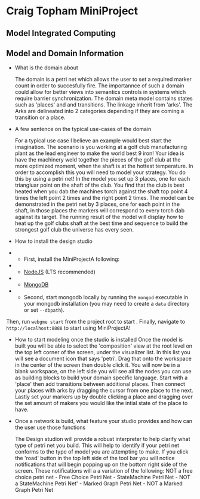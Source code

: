 # Craig Topham MiniProject
## Model Integrated Computing


## Model and Domain Information
- What is the domain about

    The domain is a petri net which allows the user to set a required marker count in order to succesfully fire. The importannce of such a domain could allow for better views into semantics controls in systems which require barrier synchronization. The domain meta model contains states such as 'places' and and transitions. The linkage inherit from 'arks'. The Arks are delineated into 2 categories depending if 
    they are coming a transition or a place.

- A few sentence on the typical use-cases of the domain

    For a typical use case I believe an example would best start the imagination. The scenario is you working at a golf club manufacturing plant as the lead engineer to make the world best 9 iron! Your idea is have the machinery weld together the pieces of the golf club at the more optimized moment, when the shaft is at the hottest temperature. In order to accomplish this you will need to model your strategy. You do this by using a petri net! In the model you set up 3 places, one for each triangluar point on the shaft of the club. You find that the club is best heated when you dab the machines torch against the shaft top point 4 times the left point 2 times and the right point 2 times. The model can be demonstrated in the petri net by 3 places, one for each point in the shaft, in those places the markers will correspond to every torch dab against its target. The running result of the model will display how to heat up the golf clubs shaft at the best time and sequence to build the strongest golf club the universe has every seen.


- How to install the design studio

- - First, install the MiniProjectA following:
- - [NodeJS](https://nodejs.org/en/) (LTS recommended)
- - [MongoDB](https://www.mongodb.com/)

- - Second, start mongodb locally by running the `mongod` executable in your mongodb installation (you may need to create a `data` directory or set `--dbpath`).

Then, run `webgme start` from the project root to start . Finally, navigate to `http://localhost:8888` to start using MiniProjectA!

- How to start modeling once the studio is installed
    Once the model is built you will be able to select the 'composition' view at the root level on the top left corner of the screen, under the visualizer list. In this list you will see a document icon that says 'petri'. Drag that onto the workspace in the center of the screen then double click it. You will now be in a blank workspace, on the left side you will see all the nodes you can use as building blocks to build your domain specific language. Start with a 'place' then add transitions between additional places. Then connect your places with arks by dragging the cursor from one place to the next. Lastly set your markers up by double clicking a place and dragging over the set amount of makers you would like the intial state of the place to have.

- Once a network is build, what feature your studio provides and how can the user use
those functions

    The Design studion will provide a robust interpreter to help clarify what type of petri net you build. This will help to identify if your petri net conforms to the type of model you are attempting to make. If you click the 'road' button in the top left side of the tool bar you will notice notifications that will begin popping up on the bottom right side of the screen. These notifications will a a variation of the following: 
    NOT a free choice petri net
            - Free Choice Petri Net
            - StateMachine Petri Net
            - NOT a StateMachine Petri Net'
            - Marked Graph Petri Net
            - NOT a Marked Graph Petri Net